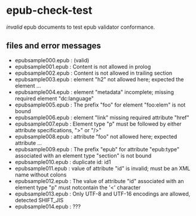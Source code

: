 epub-check-test
===============

*invalid* epub documents to test epub validator conformance.


files and error messages
------------------------

- epubsample000.epub : (valid)
- epubsample001.epub : Content is not allowed in prolog
- epubsample002.epub : Content is not allowed in trailing section
- epubsample003.epub : element "h2" not allowed here; expected the element ...
- epubsample004.epub : element "metadata" incomplete; missing required element "dc:language"
- epubsample005.epub : The prefix "foo" for element "foo:elem" is not bound
- epubsample006.epub : element "link" missing required attribute "href"
- epubsample007.epub : Element type "p" must be followed by either attribute specifications, ">" or "/>"
- epubsample008.epub : attribute "foo" not allowed here; expected attribute ...
- epubsample009.epub : The prefix "epub" for attribute "epub:type" associated with an element type "section" is not bound
- epubsample010.epub : duplicate id: id1
- epubsample011.epub : value of attribute "id" is invalid; must be an XML name without colons
- epubsample012.epub : The value of attribute "id" associated with an element type "p" must notcontain the '<' character
- epubsample013.epub : Only UTF-8 and UTF-16 encodings are allowed, detected SHIFT_JIS
- epubsample014.epub : ???
